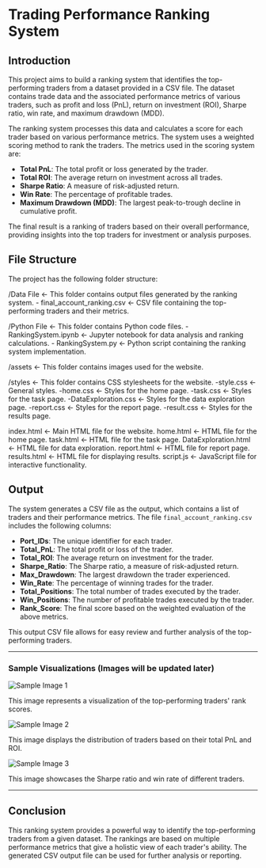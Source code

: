 # Trading Performance Ranking System

## Introduction

This project aims to build a ranking system that identifies the top-performing traders from a dataset provided in a CSV file. The dataset contains trade data and the associated performance metrics of various traders, such as profit and loss (PnL), return on investment (ROI), Sharpe ratio, win rate, and maximum drawdown (MDD). 

The ranking system processes this data and calculates a score for each trader based on various performance metrics. The system uses a weighted scoring method to rank the traders. The metrics used in the scoring system are:

- **Total PnL**: The total profit or loss generated by the trader.
- **Total ROI**: The average return on investment across all trades.
- **Sharpe Ratio**: A measure of risk-adjusted return.
- **Win Rate**: The percentage of profitable trades.
- **Maximum Drawdown (MDD)**: The largest peak-to-trough decline in cumulative profit.

The final result is a ranking of traders based on their overall performance, providing insights into the top traders for investment or analysis purposes.

## File Structure

The project has the following folder structure:

/Data File <- This folder contains output files generated by the ranking system. - final_account_ranking.csv <- CSV file containing the top-performing traders and their metrics.

/Python File <- This folder contains Python code files. - RankingSystem.ipynb <- Jupyter notebook for data analysis and ranking calculations. - RankingSystem.py <- Python script containing the ranking system implementation.

/assets <- This folder contains images used for the website. 

/styles <- This folder contains CSS stylesheets for the website. 
    -style.css <- General styles. 
    -home.css <- Styles for the home page. 
    -task.css <- Styles for the task page. 
    -DataExploration.css <- Styles for the data exploration page. 
    -report.css <- Styles for the report page. 
    -result.css <- Styles for the results page.

index.html <- Main HTML file for the website. 
home.html <- HTML file for the home page. 
task.html <- HTML file for the task page. 
DataExploration.html <- HTML file for data exploration. 
report.html <- HTML file for report page. 
results.html <- HTML file for displaying results. 
script.js <- JavaScript file for interactive functionality.


## Output

The system generates a CSV file as the output, which contains a list of traders and their performance metrics. The file `final_account_ranking.csv` includes the following columns:

- **Port_IDs**: The unique identifier for each trader.
- **Total_PnL**: The total profit or loss of the trader.
- **Total_ROI**: The average return on investment for the trader.
- **Sharpe_Ratio**: The Sharpe ratio, a measure of risk-adjusted return.
- **Max_Drawdown**: The largest drawdown the trader experienced.
- **Win_Rate**: The percentage of winning trades for the trader.
- **Total_Positions**: The total number of trades executed by the trader.
- **Win_Positions**: The number of profitable trades executed by the trader.
- **Rank_Score**: The final score based on the weighted evaluation of the above metrics.

This output CSV file allows for easy review and further analysis of the top-performing traders.

---

### Sample Visualizations (Images will be updated later)

![Sample Image 1](<img src="https://github.com/gurinder-25/image-search-engine.github.io/assets/132286862/e26e2784-dce9-4dce-b2bc-8156fd1b7645" alt="Banner" style="width: 500px; margin-left: 100px; border-radius: 10px;">)

This image represents a visualization of the top-performing traders' rank scores.

![Sample Image 2](assets/sample_image_2.png)

This image displays the distribution of traders based on their total PnL and ROI.

![Sample Image 3](assets/sample_image_3.png)

This image showcases the Sharpe ratio and win rate of different traders.

---

## Conclusion

This ranking system provides a powerful way to identify the top-performing traders from a given dataset. The rankings are based on multiple performance metrics that give a holistic view of each trader's ability. The generated CSV output file can be used for further analysis or reporting.
